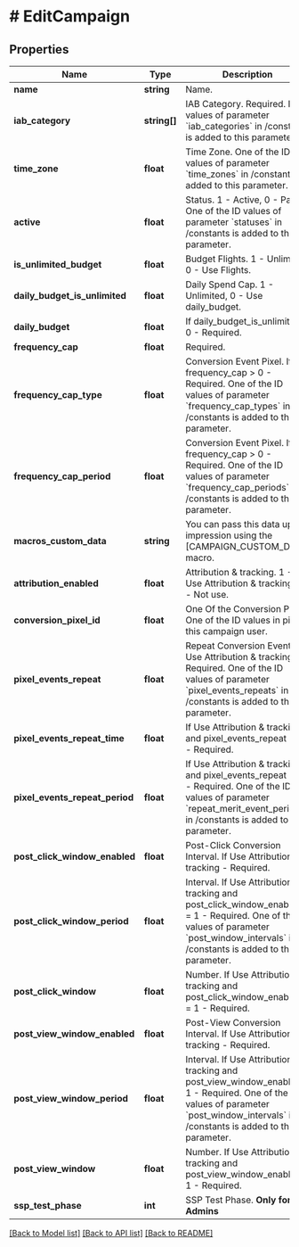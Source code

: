 # # EditCampaign

## Properties

Name | Type | Description | Notes
------------ | ------------- | ------------- | -------------
**name** | **string** | Name. | [optional] 
**iab_category** | **string[]** | IAB Category. Required. ID values of parameter &#x60;iab_categories&#x60; in /constants is added to this parameter. | [optional] 
**time_zone** | **float** | Time Zone. One of the ID values of parameter &#x60;time_zones&#x60; in /constants is added to this parameter. | [optional] 
**active** | **float** | Status. 1 - Active, 0 - Pause. One of the ID values of parameter &#x60;statuses&#x60; in /constants is added to this parameter. | [optional] 
**is_unlimited_budget** | **float** | Budget Flights. 1 - Unlimited, 0 - Use Flights. | [optional] 
**daily_budget_is_unlimited** | **float** | Daily Spend Cap. 1 - Unlimited, 0 - Use daily_budget. | [optional] 
**daily_budget** | **float** | If daily_budget_is_unlimited &#x3D; 0 - Required. | [optional] 
**frequency_cap** | **float** | Required. | [optional] 
**frequency_cap_type** | **float** | Conversion Event Pixel. If frequency_cap &gt; 0 - Required. One of the ID values of parameter &#x60;frequency_cap_types&#x60; in /constants is added to this parameter. | [optional] 
**frequency_cap_period** | **float** | Conversion Event Pixel. If frequency_cap &gt; 0 - Required. One of the ID values of parameter &#x60;frequency_cap_periods&#x60; in /constants is added to this parameter. | [optional] 
**macros_custom_data** | **string** | You can pass this data upon impression using the [CAMPAIGN_CUSTOM_DATA] macro. | [optional] 
**attribution_enabled** | **float** | Attribution &amp; tracking. 1 - Use Attribution &amp; tracking, 0 - Not use. | [optional] 
**conversion_pixel_id** | **float** | One Of the Conversion Pixel. One of the ID values in pixels this campaign user. | [optional] 
**pixel_events_repeat** | **float** | Repeat Conversion Events. If Use Attribution &amp; tracking - Required. One of the ID values of parameter &#x60;pixel_events_repeats&#x60; in /constants is added to this parameter. | [optional] 
**pixel_events_repeat_time** | **float** | If Use Attribution &amp; tracking and pixel_events_repeat &#x3D; 1 - Required. | [optional] 
**pixel_events_repeat_period** | **float** | If Use Attribution &amp; tracking and pixel_events_repeat &#x3D; 1 - Required. One of the ID values of parameter &#x60;repeat_merit_event_periods&#x60; in /constants is added to this parameter. | [optional] 
**post_click_window_enabled** | **float** | Post-Click Conversion Interval. If Use Attribution &amp; tracking - Required. | [optional] 
**post_click_window_period** | **float** | Interval. If Use Attribution &amp; tracking and post_click_window_enabled &#x3D; 1 - Required. One of the ID values of parameter &#x60;post_window_intervals&#x60; in /constants is added to this parameter. | [optional] 
**post_click_window** | **float** | Number. If Use Attribution &amp; tracking and post_click_window_enabled &#x3D; 1 - Required. | [optional] 
**post_view_window_enabled** | **float** | Post-View Conversion Interval. If Use Attribution &amp; tracking - Required. | [optional] 
**post_view_window_period** | **float** | Interval. If Use Attribution &amp; tracking and post_view_window_enabled &#x3D; 1 - Required. One of the ID values of parameter &#x60;post_window_intervals&#x60; in /constants is added to this parameter. | [optional] 
**post_view_window** | **float** | Number. If Use Attribution &amp; tracking and post_view_window_enabled &#x3D; 1 - Required. | [optional] 
**ssp_test_phase** | **int** | SSP Test Phase. **Only for Admins** | [optional] 

[[Back to Model list]](../../README.md#documentation-for-models) [[Back to API list]](../../README.md#documentation-for-api-endpoints) [[Back to README]](../../README.md)


